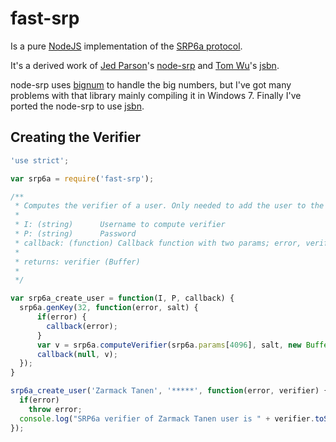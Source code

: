 # fast-srp

Is a pure [NodeJS](https://nodejs.org/) implementation of the [SRP6a protocol](http://srp.stanford.edu/).

It's a derived work of [Jed Parson](http://jedparsons.com/)'s [node-srp](https://github.com/jedp/node-srp) and [Tom Wu](http://www-cs-students.stanford.edu/~tjw/)'s [jsbn](http://www-cs-students.stanford.edu/~tjw/jsbn/).

node-srp uses [bignum](https://github.com/justmoon/node-bignum) to handle the big numbers, but I've got many problems with that library mainly compiling it in Windows 7. Finally I've ported the node-srp to use [jsbn](http://www-cs-students.stanford.edu/~tjw/jsbn/).


## Creating the Verifier
```javascript
'use strict';

var srp6a = require('fast-srp');

/**
 * Computes the verifier of a user. Only needed to add the user to the auth system.
 *
 * I: (string)		Username to compute verifier
 * P: (string)		Password
 * callback: (function) Callback function with two params; error, verifier
 *
 * returns: verifier (Buffer)
 *
 */

var srp6a_create_user = function(I, P, callback) {
  srp6a.genKey(32, function(error, salt) {
	  if(error) {
	    callback(error);
	  }
	  var v = srp6a.computeVerifier(srp6a.params[4096], salt, new Buffer(I), new Buffer(P));
	  callback(null, v);
  });
}

srp6a_create_user('Zarmack Tanen', '*****', function(error, verifier) {
  if(error)
    throw error;
  console.log("SRP6a verifier of Zarmack Tanen user is " + verifier.toString('hex'));
});
```
